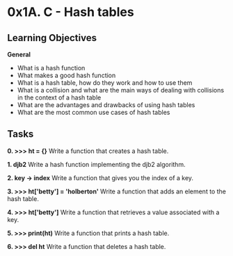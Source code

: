# 0x1A. C - Hash tables

## Learning Objectives
**General**

* What is a hash function
* What makes a good hash function
* What is a hash table, how do they work and how to use them
* What is a collision and what are the main ways of dealing with collisions in the context of a hash table
* What are the advantages and drawbacks of using hash tables
* What are the most common use cases of hash tables

## Tasks
**0. >>> ht = {}**
Write a function that creates a hash table.

**1. djb2**
Write a hash function implementing the djb2 algorithm.

**2. key -> index**
Write a function that gives you the index of a key.

**3. >>> ht['betty'] = 'holberton'**
Write a function that adds an element to the hash table.

**4. >>> ht['betty']**
Write a function that retrieves a value associated with a key.

**5. >>> print(ht)**
Write a function that prints a hash table.

**6. >>> del ht**
Write a function that deletes a hash table.

